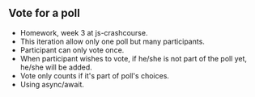 ## Vote for a poll
- Homework, week 3 at js-crashcourse.
- This iteration allow only one poll but many participants.
- Participant can only vote once.
- When participant wishes to vote, if he/she is not part of the poll yet, he/she will be added.
- Vote only counts if it's part of poll's choices.
- Using async/await.